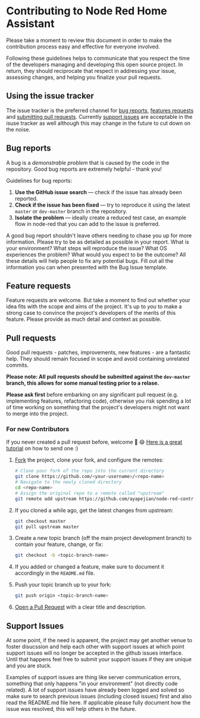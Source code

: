 # Contributing to Node Red Home Assistant

Please take a moment to review this document in order to make the contribution process easy and effective for everyone involved.

Following these guidelines helps to communicate that you respect the time of the developers managing and developing this open source project. In return, they should reciprocate that respect in addressing your issue, assessing changes, and helping you finalize your pull requests.

## Using the issue tracker
The issue tracker is the preferred channel for [bug reports](#bugs), [features requests](#features) and [submitting pull requests](#pull-requests). Currently [support issues](#support-issues) are acceptable in the isuse tracker as well although this may change in the future to cut down on the noise.

## Bug reports
A bug is a _demonstrable problem_ that is caused by the code in the repository. Good bug reports are extremely helpful - thank you!

Guidelines for bug reports:

1. **Use the GitHub issue search** &mdash; check if the issue has already been reported.
2. **Check if the issue has been fixed** &mdash; try to reproduce it using the latest `master` or `dev-master` branch in the repository.
3. **Isolate the problem** &mdash; ideally create a reduced test case, an example flow in node-red that you can add to the issue is preferred.

A good bug report shouldn't leave others needing to chase you up for more information. Please try to be as detailed as possible in your report. What is your environment? What steps will reproduce the issue? What OS experiences the problem? What would you expect to be the outcome? All these details will help people to fix any potential bugs.  Fill out all the information you can when presented with the Bug Issue template.

## Feature requests
Feature requests are welcome. But take a moment to find out whether your idea fits with the scope and aims of the project. It's up to *you* to make a strong case to convince the project's developers of the merits of this feature. Please provide as much detail and context as possible.


## Pull requests
Good pull requests - patches, improvements, new features - are a fantastic help. They should remain focused in scope and avoid containing unrelated commits.

**Please note: All pull requests should be submitted against the `dev-master` branch, this allows for some manual testing prior to a relase.**

**Please ask first** before embarking on any significant pull request (e.g. implementing features, refactoring code), otherwise you risk spending a lot of time working on something that the project's developers might not want to merge into the project.

### For new Contributors

If you never created a pull request before, welcome :tada: :smile: [Here is a great tutorial](https://egghead.io/series/how-to-contribute-to-an-open-source-project-on-github) on how to send one :)

1. [Fork](http://help.github.com/fork-a-repo/) the project, clone your fork, and configure the remotes:

   ```bash
   # Clone your fork of the repo into the current directory
   git clone https://github.com/<your-username>/<repo-name>
   # Navigate to the newly cloned directory
   cd <repo-name>
   # Assign the original repo to a remote called "upstream"
   git remote add upstream https://github.com/ayapejian/node-red-contrib-home-assistant
   ```

2. If you cloned a while ago, get the latest changes from upstream:

   ```bash
   git checkout master
   git pull upstream master
   ```

3. Create a new topic branch (off the main project development branch) to contain your feature, change, or fix:

   ```bash
   git checkout -b <topic-branch-name>
   ```

4. If you added or changed a feature, make sure to document it accordingly in the `README.md` file.

6. Push your topic branch up to your fork:

   ```bash
   git push origin <topic-branch-name>
   ```

8. [Open a Pull Request](https://help.github.com/articles/using-pull-requests/) with a clear title and description.


## Support Issues
At some point, if the need is apparent, the project may get another venue to foster disucssion and help each other with support issues at which point support issues will no longer be accepted in the github issues interface.  Until that happens feel free to submit your support issues if they are unique and you are stuck.

Examples of support issues are thing like server communication errors, something that only happens "in your environment" (not directly code related).  A lot of support issues have already been logged and solved so make sure to search previous issues (including closed issues) first and also read the README.md file here.  If applicable please fully document how the issue was resolved, this will help others in the future.

